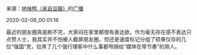 来源：[地味鸭（来自豆瓣）](https://www.douban.com/people/47513232/)的[广播](https://www.douban.com/people/47513232/status/2797105648/)


2020-02-08_00:01:16


最近的朋友圈真是刷不完，大家闷在家里都很有表达欲。作为毫无存在感不表达只点赞人士，我其实并不怕被人截屏朋友圈，但还是速度标记分组了硕果仅存的几位“强国”党，拉黑了几个强行理客中什么事都甩锅给“媒体在带节奏”的熟人。
